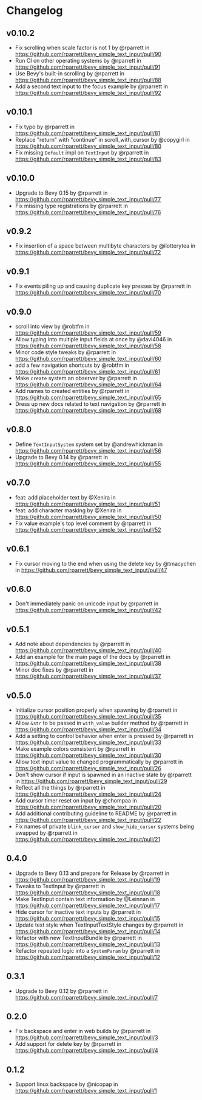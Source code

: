# Changelog

## v0.10.2

* Fix scrolling when scale factor is not 1 by @rparrett in <https://github.com/rparrett/bevy_simple_text_input/pull/90>
* Run CI on other operating systems by @rparrett in <https://github.com/rparrett/bevy_simple_text_input/pull/91>
* Use Bevy's built-in scrolling by @rparrett in <https://github.com/rparrett/bevy_simple_text_input/pull/88>
* Add a second text input to the focus example by @rparrett in <https://github.com/rparrett/bevy_simple_text_input/pull/92>

## v0.10.1

* Fix typo by @rparrett in <https://github.com/rparrett/bevy_simple_text_input/pull/81>
* Replace "return" with "continue" in scroll_with_cursor by @copygirl in <https://github.com/rparrett/bevy_simple_text_input/pull/80>
* Fix missing `Default` impl on `TextInput` by @rparrett in <https://github.com/rparrett/bevy_simple_text_input/pull/83>

## v0.10.0

* Upgrade to Bevy 0.15 by @rparrett in <https://github.com/rparrett/bevy_simple_text_input/pull/77>
* Fix missing type registrations by @rparrett in <https://github.com/rparrett/bevy_simple_text_input/pull/76>

## v0.9.2

* Fix insertion of a space between multibyte characters by @ilotterytea in <https://github.com/rparrett/bevy_simple_text_input/pull/72>

## v0.9.1

* Fix events piling up and causing duplicate key presses by @rparrett in <https://github.com/rparrett/bevy_simple_text_input/pull/70>

## v0.9.0

* scroll into view by @robtfm in <https://github.com/rparrett/bevy_simple_text_input/pull/59>
* Allow typing into multiple input fields at once by @davi4046 in <https://github.com/rparrett/bevy_simple_text_input/pull/58>
* Minor code style tweaks by @rparrett in <https://github.com/rparrett/bevy_simple_text_input/pull/60>
* add a few navigation shortcuts by @robtfm in <https://github.com/rparrett/bevy_simple_text_input/pull/61>
* Make `create` system an observer by @rparrett in <https://github.com/rparrett/bevy_simple_text_input/pull/64>
* Add names to created entities by @rparrett in <https://github.com/rparrett/bevy_simple_text_input/pull/65>
* Dress up new docs related to text navigation by @rparrett in <https://github.com/rparrett/bevy_simple_text_input/pull/68>

## v0.8.0

* Define `TextInputSystem` system set by @andrewhickman in <https://github.com/rparrett/bevy_simple_text_input/pull/56>
* Upgrade to Bevy 0.14 by @rparrett in <https://github.com/rparrett/bevy_simple_text_input/pull/55>

## v0.7.0

* feat: add placeholder text by @Xenira in <https://github.com/rparrett/bevy_simple_text_input/pull/51>
* feat: add character masking by @Xenira in <https://github.com/rparrett/bevy_simple_text_input/pull/50>
* Fix value example's top level comment by @rparrett in <https://github.com/rparrett/bevy_simple_text_input/pull/52>

## v0.6.1

* Fix cursor moving to the end when using the delete key by @tmacychen in <https://github.com/rparrett/bevy_simple_text_input/pull/47>

## v0.6.0

* Don't immediately panic on unicode input by @rparrett in <https://github.com/rparrett/bevy_simple_text_input/pull/42>

## v0.5.1

* Add note about dependencies by @rparrett in <https://github.com/rparrett/bevy_simple_text_input/pull/40>
* Add an example for the main page of the docs by @rparrett in <https://github.com/rparrett/bevy_simple_text_input/pull/38>
* Minor doc fixes by @rparrett in <https://github.com/rparrett/bevy_simple_text_input/pull/37>

## v0.5.0

* Initialize cursor position properly when spawning by @rparrett in <https://github.com/rparrett/bevy_simple_text_input/pull/35>
* Allow `&str` to be passed in `with_value` builder method by @rparrett in <https://github.com/rparrett/bevy_simple_text_input/pull/34>
* Add a setting to control behavior when enter is pressed by @rparrett in <https://github.com/rparrett/bevy_simple_text_input/pull/33>
* Make example colors consistent by @rparrett in <https://github.com/rparrett/bevy_simple_text_input/pull/30>
* Allow text input value to changed programmatically by @rparrett in <https://github.com/rparrett/bevy_simple_text_input/pull/26>
* Don't show cursor if input is spawned in an inactive state by @rparrett in <https://github.com/rparrett/bevy_simple_text_input/pull/29>
* Reflect all the things by @rparrett in <https://github.com/rparrett/bevy_simple_text_input/pull/24>
* Add cursor timer reset on input by @chompaa in <https://github.com/rparrett/bevy_simple_text_input/pull/20>
* Add additional contributing guideline to README by @rparrett in <https://github.com/rparrett/bevy_simple_text_input/pull/22>
* Fix names of private `blink_cursor` and `show_hide_cursor` systems being swapped by @rparrett in <https://github.com/rparrett/bevy_simple_text_input/pull/21>

## 0.4.0

* Upgrade to Bevy 0.13 and prepare for Release by @rparrett in <https://github.com/rparrett/bevy_simple_text_input/pull/19>
* Tweaks to TextInput by @rparrett in <https://github.com/rparrett/bevy_simple_text_input/pull/18>
* Make TextInput contain text information by @Leinnan in <https://github.com/rparrett/bevy_simple_text_input/pull/17>
* Hide cursor for inactive text inputs by @rparrett in <https://github.com/rparrett/bevy_simple_text_input/pull/15>
* Update text style when TextInputTextStyle changes by @rparrett in <https://github.com/rparrett/bevy_simple_text_input/pull/14>
* Refactor with new TextInputBundle by @rparrett in <https://github.com/rparrett/bevy_simple_text_input/pull/13>
* Refactor repeated logic into a `SystemParam` by @rparrett in <https://github.com/rparrett/bevy_simple_text_input/pull/12>

## 0.3.1

* Upgrade to Bevy 0.12 by @rparrett in <https://github.com/rparrett/bevy_simple_text_input/pull/7>

## 0.2.0

* Fix backspace and enter in web builds by @rparrett in <https://github.com/rparrett/bevy_simple_text_input/pull/3>
* Add support for delete key by @rparrett in <https://github.com/rparrett/bevy_simple_text_input/pull/4>

## 0.1.2

* Support linux backspace by @nicopap in <https://github.com/rparrett/bevy_simple_text_input/pull/1>
